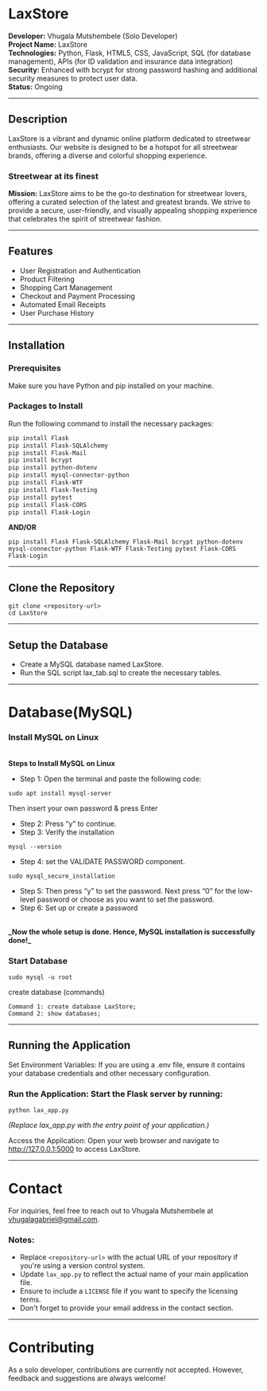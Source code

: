 # LaxStore

**Developer:** Vhugala Mutshembele (Solo Developer)  
**Project Name:** LaxStore  
**Technologies:** Python, Flask, HTML5, CSS, JavaScript, SQL (for database management), APIs (for ID validation and insurance data integration)  
**Security:** Enhanced with bcrypt for strong password hashing and additional security measures to protect user data.  
**Status:** Ongoing

---

## Description

LaxStore is a vibrant and dynamic online platform dedicated to streetwear enthusiasts. Our website is designed to be a hotspot for all streetwear brands, offering a diverse and colorful shopping experience.

### Streetwear at its finest

**Mission:** LaxStore aims to be the go-to destination for streetwear lovers, offering a curated selection of the latest and greatest brands. We strive to provide a secure, user-friendly, and visually appealing shopping experience that celebrates the spirit of streetwear fashion.

---

## Features

- User Registration and Authentication
- Product Filtering
- Shopping Cart Management
- Checkout and Payment Processing
- Automated Email Receipts
- User Purchase History

---

## Installation

### Prerequisites

Make sure you have Python and pip installed on your machine.

### Packages to Install

Run the following command to install the necessary packages:

```bash
pip install Flask
pip install Flask-SQLAlchemy
pip install Flask-Mail
pip install bcrypt
pip install python-dotenv
pip install mysql-connector-python
pip install Flask-WTF
pip install Flask-Testing
pip install pytest
pip install Flask-CORS
pip install Flask-Login
```
<b>AND/OR</b>
```
pip install Flask Flask-SQLAlchemy Flask-Mail bcrypt python-dotenv mysql-connector-python Flask-WTF Flask-Testing pytest Flask-CORS Flask-Login
```
---
## Clone the Repository
```
git clone <repository-url>
cd LaxStore
```
---
## Setup the Database
* Create a MySQL database named LaxStore.
* Run the SQL script lax_tab.sql to create the necessary tables.

---
# Database(MySQL)

### Install MySQL on Linux
<br>
<b>Steps to Install MySQL on Linux</b>

* Step 1: Open the terminal and paste the following code:

```
sudo apt install mysql-server
```
Then insert your own password & press Enter
* Step 2: Press “y” to continue.
* Step 3: Verify the installation
```
mysql --version
```
* Step 4: set the VALIDATE PASSWORD component.
```
sudo mysql_secure_installation
```
* Step 5: Then press “y” to set the password. Next press “0” for the low-level password or choose as you want to set the password.
* Step 6: Set up or create a password
<br>
<b>_Now the whole setup is done. Hence, MySQL installation is successfully done!_</b>

### Start Database
```
sudo mysql -u root
```
create database (commands)
```
Command 1: create database LaxStore;
Command 2: show databases;
```
---


## Running the Application
Set Environment Variables: If you are using a .env file, ensure it contains your database credentials and other necessary configuration.

### Run the Application: Start the Flask server by running:
```
python lax_app.py
```
_(Replace lax_app.py with the entry point of your application.)_


Access the Application: Open your web browser and navigate to http://127.0.0.1:5000 to access LaxStore.

---
# Contact
For inquiries, feel free to reach out to Vhugala Mutshembele at vhugalagabriel@gmail.com.



### Notes:
- Replace `<repository-url>` with the actual URL of your repository if you're using a version control system.
- Update `lax_app.py` to reflect the actual name of your main application file.
- Ensure to include a `LICENSE` file if you want to specify the licensing terms.
- Don't forget to provide your email address in the contact section. 




---
# Contributing
As a solo developer, contributions are currently not accepted. However, feedback and suggestions are always welcome!


